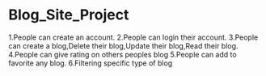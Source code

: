 # Blog_Site_Project
1.People can create an account.
2.People can login their account.
3.People can create a blog,Delete their blog,Update their blog,Read their blog.
4.People can give rating on others peoples blog
5.People can add to favorite any blog.
6.Filtering specific type of blog
